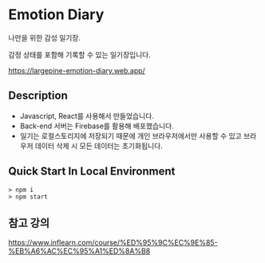 # Emotion Diary

나만을 위한 감성 일기장.

감정 상태를 포함해 기록할 수 있는 일기장입니다.

https://largepine-emotion-diary.web.app/

## Description

- Javascript, React를 사용해서 만들었습니다.
- Back-end 서버는 Firebase를 활용해 배포했습니다.
- 일기는 로컬스토리지에 저장되기 때문에 개인 브라우저에서만 사용할 수 있고 브라우저 데이터 삭제 시 모든 데이터는 초기화됩니다.

## Quick Start In Local Environment

```
> npm i
> npm start
```

## 참고 강의

https://www.inflearn.com/course/%ED%95%9C%EC%9E%85-%EB%A6%AC%EC%95%A1%ED%8A%B8
